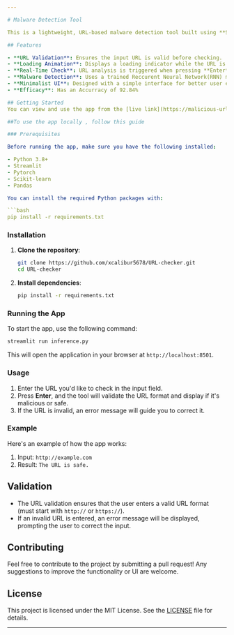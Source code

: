 ```yaml
---

# Malware Detection Tool

This is a lightweight, URL-based malware detection tool built using **Streamlit**. It allows users to input URLs and to check if the URL are malicious, providing instant feedback in a simple, minimalistic user interface.

## Features

- **URL Validation**: Ensures the input URL is valid before checking.
- **Loading Animation**: Displays a loading indicator while the URL is being processed.
- **Real-Time Check**: URL analysis is triggered when pressing **Enter**
- **Malware Detection**: Uses a trained Reccurent Neural Network(RNN) model to classify URLs as malicious or safe.
- **Minimalist UI**: Designed with a simple interface for better user experience.
- **Efficacy**: Has an Accurracy of 92.84% 

## Getting Started
You can view and use the app from the [live link](https://malicious-url-checker.streamlit.app/)

##To use the app locally , follow this guide 

### Prerequisites

Before running the app, make sure you have the following installed:

- Python 3.8+
- Streamlit
- Pytorch
- Scikit-learn
- Pandas

You can install the required Python packages with:

```bash
pip install -r requirements.txt
```

### Installation

1. **Clone the repository**:
   ```bash
   git clone https://github.com/xcalibur5678/URL-checker.git
   cd URL-checker
   ```

2. **Install dependencies**:
   ```bash
   pip install -r requirements.txt
   ```

### Running the App

To start the app, use the following command:

```bash
streamlit run inference.py
```

This will open the application in your browser at `http://localhost:8501`.

### Usage

1. Enter the URL you'd like to check in the input field.
2. Press **Enter**, and the tool will validate the URL format and display if it's malicious or safe.
3. If the URL is invalid, an error message will guide you to correct it.

### Example

Here's an example of how the app works:

1. Input: `http://example.com`
2. Result: `The URL is safe.`

## Validation

- The URL validation ensures that the user enters a valid URL format (must start with `http://` or `https://`).
- If an invalid URL is entered, an error message will be displayed, prompting the user to correct the input.


## Contributing

Feel free to contribute to the project by submitting a pull request! Any suggestions to improve the functionality or UI are welcome.

## License

This project is licensed under the MIT License. See the [LICENSE](LICENSE) file for details.

---
```

